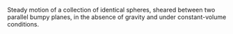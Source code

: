 Steady motion of a collection of identical spheres, sheared between two parallel bumpy planes, in the absence of gravity and under constant-volume conditions.
